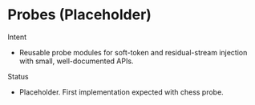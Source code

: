 # Probes (Placeholder)

Intent
- Reusable probe modules for soft-token and residual-stream injection with small, well-documented APIs.

Status
- Placeholder. First implementation expected with chess probe.
